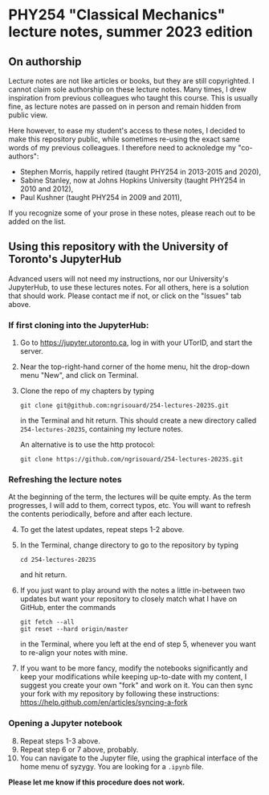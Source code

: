 # PHY254 "Classical Mechanics" lecture notes, summer 2023 edition

## On authorship

Lecture notes are not like articles or books, but they are still copyrighted. I cannot claim sole authorship on these lecture notes. Many times, I drew inspiration from previous colleagues who taught this course. This is usually fine, as lecture notes are passed on in person and remain hidden from public view.

Here however, to ease my student's access to these notes, I decided to make this repository public, while sometimes re-using the exact same words of my previous colleagues. I therefore need to acknoledge my "co-authors":
* Stephen Morris, happily retired (taught PHY254 in 2013-2015 and 2020),
* Sabine Stanley, now at Johns Hopkins University (taught PHY254 in 2010 and 2012),
* Paul Kushner (taught PHY254 in 2009 and 2011),

If you recognize some of your prose in these notes, please reach out to be added on the list.

## Using this repository with the University of Toronto's JupyterHub

Advanced users will not need my instructions, nor our University's JupyterHub, to use these lectures notes. For all others, here is a solution that should work. Please contact me if not, or click on the "Issues" tab above.

### If first cloning into the JupyterHub:

1. Go to https://jupyter.utoronto.ca, log in with your UTorID, and start the server.
2. Near the top-right-hand corner of the home menu, hit the drop-down menu "New", and click on Terminal.
3. Clone the repo of my chapters by typing
    ```
    git clone git@github.com:ngrisouard/254-lectures-2023S.git
    ```
    in the Terminal and hit return. This should create a new directory called `254-lectures-2023S`, containing my lecture notes.

    An alternative is to use the http protocol:
    ```
    git clone https://github.com/ngrisouard/254-lectures-2023S.git
    ```

### Refreshing the lecture notes

At the beginning of the term, the lectures will be quite empty. As the term progresses, I will add to them, correct typos, etc. You will want to refresh the contents periodically, before and after each lecture.

4. To get the latest updates, repeat steps 1-2 above.
5. In the Terminal, change directory to go to the repository by typing
    ```
    cd 254-lectures-2023S
    ```
    and hit return.

6. If you just want to play around with the notes a little in-between two updates but want your repository to closely match what I have on GitHub, enter the commands
    ```
    git fetch --all
    git reset --hard origin/master
    ```
    in the Terminal, where you left at the end of step 5, whenever you want to re-align your notes with mine.

7. If you want to be more fancy, modify the notebooks significantly and keep your modifications while keeping up-to-date with my content, I suggest you create your own "fork" and work on it. You can then sync your fork with my repository by following these instructions: https://help.github.com/en/articles/syncing-a-fork

### Opening a Jupyter notebook

8. Repeat steps 1-3 above.
9. Repeat step 6 or 7 above, probably.
10. You can navigate to the Jupyter file, using the graphical interface of the home menu of syzygy. You are looking for a `.ipynb` file.

**Please let me know if this procedure does not work.**
